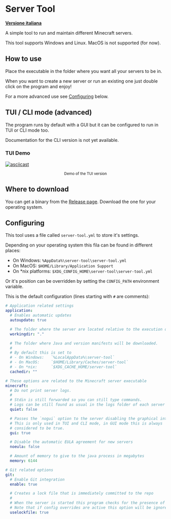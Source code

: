 # Server Tool

<u>[**Versione italiana**](README.it.md)</u>

A simple tool to run and maintain different Minecraft servers.

This tool supports Windows and Linux. MacOS is not supported (for now).

## How to use

Place the executable in the folder
where you want all your servers to be in.

When you want to create a new server
or run an existing one
just double click on the program and enjoy!

For a more advanced use see [Configuring](#configuring) below.

## TUI / CLI mode (advanced)

The program runs by default with a GUI but it can be configured to run in TUI or CLI mode too.

Documentation for the CLI version is not yet available.

### TUI Demo

[![asciicast](https://asciinema.org/a/459894.svg)](https://asciinema.org/a/459894)

<center>
<sub>Demo of the TUI version</sub>
</center>

## Where to download

You can get a binary from the [Release page](https://github.com/billy4479/server-tool/releases).
Download the one for your operating system.

## Configuring

This tool uses a file called `server-tool.yml`
to store it's settings.

Depending on your operating system this fila can be found in different places:

- On Windows: `%AppData%\server-tool\server-tool.yml`
- On MacOS: `$HOME/Library/Application Support`
- On \*nix platforms: `$XDG_CONFIG_HOME\server-tool\server-tool.yml`

Or it's position can be overridden by setting the `CONFIG_PATH` environment variable.

This is the default configuration (lines starting with `#` are comments):

```yml
# Application related settings
application:
  # Enables automatic updates
  autoupdate: true

  # The folder where the server are located relative to the execution directory
  workingdir: "."

  # The folder where Java and version manifests will be downloaded.
  #
  # By default this is set to
  # - On Windows:   `%LocalAppData%\server-tool`
  # - On MacOS:     `$HOME/Library/Caches/server-tool`
  # - On *nix:      `$XDG_CACHE_HOME/server-tool`
  cachedir: ""

# These options are related to the Minecraft server executable
minecraft:
  # Do not print server logs.
  #
  # Stdin is still forwarded so you can still type commands.
  # Logs can be still found as usual in the logs folder of each server
  quiet: false

  # Passes the `nogui` option to the server disabling the graphical interface.
  # This is only used in TUI and CLI mode, in GUI mode this is always
  # considered to be true.
  gui: true

  # Disable the automatic EULA agreement for new servers
  noeula: false

  # Amount of memory to give to the java process in megabytes
  memory: 6144

# Git related options
git:
  # Enable Git integration
  enable: true

  # Creates a lock file that is immediately committed to the repo
  #
  # When the server is started this program checks for the presence of a lock file and immediately aborts if it finds one
  # Note that if config overrides are active this option will be ignored
  uselockfile: true
```
